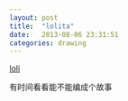 ```yaml
---
layout: post
title:  "lolita"
date:   2013-08-06 23:31:51
categories: drawing
---
```


[loli][1]

有时间看看能不能编成个故事

[1]: /static/images/drawings/lolita-frame.png